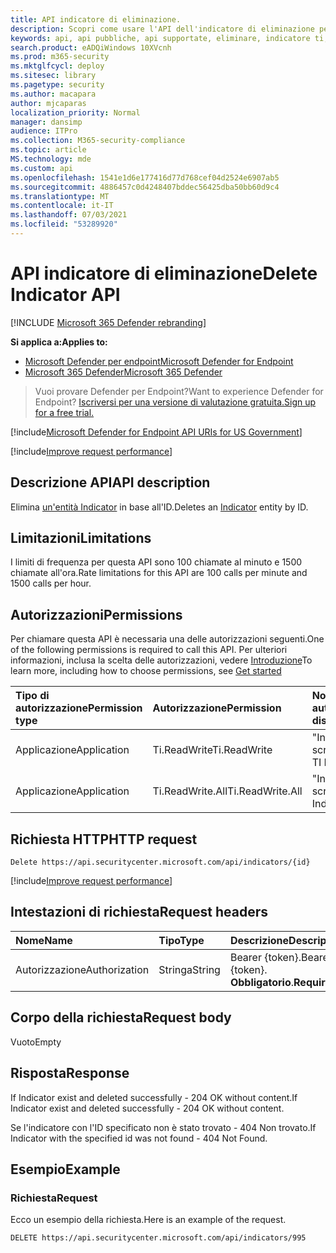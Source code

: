```yaml
---
title: API indicatore di eliminazione.
description: Scopri come usare l'API dell'indicatore di eliminazione per eliminare un'entità Indicatore in base all'ID in Microsoft Defender per Endpoint.
keywords: api, api pubbliche, api supportate, eliminare, indicatore ti, entità, id
search.product: eADQiWindows 10XVcnh
ms.prod: m365-security
ms.mktglfcycl: deploy
ms.sitesec: library
ms.pagetype: security
ms.author: macapara
author: mjcaparas
localization_priority: Normal
manager: dansimp
audience: ITPro
ms.collection: M365-security-compliance
ms.topic: article
MS.technology: mde
ms.custom: api
ms.openlocfilehash: 1541e1d6e177416d77d768cef04d2524e6907ab5
ms.sourcegitcommit: 4886457c0d4248407bddec56425dba50bb60d9c4
ms.translationtype: MT
ms.contentlocale: it-IT
ms.lasthandoff: 07/03/2021
ms.locfileid: "53289920"
---
```

# <a name="delete-indicator-api"></a><span data-ttu-id="50a61-104">API indicatore di eliminazione</span><span class="sxs-lookup"><span data-stu-id="50a61-104">Delete Indicator API</span></span>

[!INCLUDE [Microsoft 365 Defender rebranding](../../includes/microsoft-defender.md)]

<span data-ttu-id="50a61-105">**Si applica a:**</span><span class="sxs-lookup"><span data-stu-id="50a61-105">**Applies to:**</span></span>
- [<span data-ttu-id="50a61-106">Microsoft Defender per endpoint</span><span class="sxs-lookup"><span data-stu-id="50a61-106">Microsoft Defender for Endpoint</span></span>](https://go.microsoft.com/fwlink/p/?linkid=2154037)
- [<span data-ttu-id="50a61-107">Microsoft 365 Defender</span><span class="sxs-lookup"><span data-stu-id="50a61-107">Microsoft 365 Defender</span></span>](https://go.microsoft.com/fwlink/?linkid=2118804)

> <span data-ttu-id="50a61-108">Vuoi provare Defender per Endpoint?</span><span class="sxs-lookup"><span data-stu-id="50a61-108">Want to experience Defender for Endpoint?</span></span> [<span data-ttu-id="50a61-109">Iscriversi per una versione di valutazione gratuita.</span><span class="sxs-lookup"><span data-stu-id="50a61-109">Sign up for a free trial.</span></span>](https://www.microsoft.com/microsoft-365/windows/microsoft-defender-atp?ocid=docs-wdatp-exposedapis-abovefoldlink)  

[!include[Microsoft Defender for Endpoint API URIs for US Government](../../includes/microsoft-defender-api-usgov.md)]

[!include[Improve request performance](../../includes/improve-request-performance.md)]


## <a name="api-description"></a><span data-ttu-id="50a61-110">Descrizione API</span><span class="sxs-lookup"><span data-stu-id="50a61-110">API description</span></span>

<span data-ttu-id="50a61-111">Elimina [un'entità Indicator](ti-indicator.md) in base all'ID.</span><span class="sxs-lookup"><span data-stu-id="50a61-111">Deletes an [Indicator](ti-indicator.md) entity by ID.</span></span>

## <a name="limitations"></a><span data-ttu-id="50a61-112">Limitazioni</span><span class="sxs-lookup"><span data-stu-id="50a61-112">Limitations</span></span>

<span data-ttu-id="50a61-113">I limiti di frequenza per questa API sono 100 chiamate al minuto e 1500 chiamate all'ora.</span><span class="sxs-lookup"><span data-stu-id="50a61-113">Rate limitations for this API are 100 calls per minute and 1500 calls per hour.</span></span>

## <a name="permissions"></a><span data-ttu-id="50a61-114">Autorizzazioni</span><span class="sxs-lookup"><span data-stu-id="50a61-114">Permissions</span></span>

<span data-ttu-id="50a61-115">Per chiamare questa API è necessaria una delle autorizzazioni seguenti.</span><span class="sxs-lookup"><span data-stu-id="50a61-115">One of the following permissions is required to call this API.</span></span> <span data-ttu-id="50a61-116">Per ulteriori informazioni, inclusa la scelta delle autorizzazioni, vedere [Introduzione](apis-intro.md)</span><span class="sxs-lookup"><span data-stu-id="50a61-116">To learn more, including how to choose permissions, see [Get started](apis-intro.md)</span></span>

<span data-ttu-id="50a61-117">Tipo di autorizzazione</span><span class="sxs-lookup"><span data-stu-id="50a61-117">Permission type</span></span> | <span data-ttu-id="50a61-118">Autorizzazione</span><span class="sxs-lookup"><span data-stu-id="50a61-118">Permission</span></span> | <span data-ttu-id="50a61-119">Nome visualizzato autorizzazione</span><span class="sxs-lookup"><span data-stu-id="50a61-119">Permission display name</span></span>
:---|:---|:---
<span data-ttu-id="50a61-120">Applicazione</span><span class="sxs-lookup"><span data-stu-id="50a61-120">Application</span></span> | <span data-ttu-id="50a61-121">Ti.ReadWrite</span><span class="sxs-lookup"><span data-stu-id="50a61-121">Ti.ReadWrite</span></span> | <span data-ttu-id="50a61-122">"Indicatori TI di lettura e scrittura"</span><span class="sxs-lookup"><span data-stu-id="50a61-122">'Read and write TI Indicators'</span></span>
<span data-ttu-id="50a61-123">Applicazione</span><span class="sxs-lookup"><span data-stu-id="50a61-123">Application</span></span> | <span data-ttu-id="50a61-124">Ti.ReadWrite.All</span><span class="sxs-lookup"><span data-stu-id="50a61-124">Ti.ReadWrite.All</span></span> | <span data-ttu-id="50a61-125">"Indicatori di lettura e scrittura"</span><span class="sxs-lookup"><span data-stu-id="50a61-125">'Read and write Indicators'</span></span>

## <a name="http-request"></a><span data-ttu-id="50a61-126">Richiesta HTTP</span><span class="sxs-lookup"><span data-stu-id="50a61-126">HTTP request</span></span>

```http
Delete https://api.securitycenter.microsoft.com/api/indicators/{id}
```

[!include[Improve request performance](../../includes/improve-request-performance.md)]

## <a name="request-headers"></a><span data-ttu-id="50a61-127">Intestazioni di richiesta</span><span class="sxs-lookup"><span data-stu-id="50a61-127">Request headers</span></span>

<span data-ttu-id="50a61-128">Nome</span><span class="sxs-lookup"><span data-stu-id="50a61-128">Name</span></span> | <span data-ttu-id="50a61-129">Tipo</span><span class="sxs-lookup"><span data-stu-id="50a61-129">Type</span></span> | <span data-ttu-id="50a61-130">Descrizione</span><span class="sxs-lookup"><span data-stu-id="50a61-130">Description</span></span>
:---|:---|:---
<span data-ttu-id="50a61-131">Autorizzazione</span><span class="sxs-lookup"><span data-stu-id="50a61-131">Authorization</span></span> | <span data-ttu-id="50a61-132">Stringa</span><span class="sxs-lookup"><span data-stu-id="50a61-132">String</span></span> | <span data-ttu-id="50a61-133">Bearer {token}.</span><span class="sxs-lookup"><span data-stu-id="50a61-133">Bearer {token}.</span></span> <span data-ttu-id="50a61-134">**Obbligatorio**.</span><span class="sxs-lookup"><span data-stu-id="50a61-134">**Required**.</span></span>

## <a name="request-body"></a><span data-ttu-id="50a61-135">Corpo della richiesta</span><span class="sxs-lookup"><span data-stu-id="50a61-135">Request body</span></span>

<span data-ttu-id="50a61-136">Vuoto</span><span class="sxs-lookup"><span data-stu-id="50a61-136">Empty</span></span>

## <a name="response"></a><span data-ttu-id="50a61-137">Risposta</span><span class="sxs-lookup"><span data-stu-id="50a61-137">Response</span></span>

<span data-ttu-id="50a61-138">If Indicator exist and deleted successfully - 204 OK without content.</span><span class="sxs-lookup"><span data-stu-id="50a61-138">If Indicator exist and deleted successfully - 204 OK without content.</span></span>

<span data-ttu-id="50a61-139">Se l'indicatore con l'ID specificato non è stato trovato - 404 Non trovato.</span><span class="sxs-lookup"><span data-stu-id="50a61-139">If Indicator with the specified id was not found - 404 Not Found.</span></span>

## <a name="example"></a><span data-ttu-id="50a61-140">Esempio</span><span class="sxs-lookup"><span data-stu-id="50a61-140">Example</span></span>

### <a name="request"></a><span data-ttu-id="50a61-141">Richiesta</span><span class="sxs-lookup"><span data-stu-id="50a61-141">Request</span></span>

<span data-ttu-id="50a61-142">Ecco un esempio della richiesta.</span><span class="sxs-lookup"><span data-stu-id="50a61-142">Here is an example of the request.</span></span>

```http
DELETE https://api.securitycenter.microsoft.com/api/indicators/995
```
